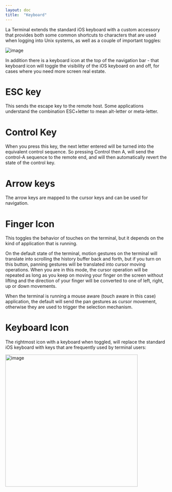 ```yaml
---
layout: doc
title:  "Keyboard"
---
```


La Terminal extends the standard iOS keyboard with a custom accessory that provides both some common shortcuts to characters that are used when logging into Unix systems, as well as a couple of important toggles:

![image](https://user-images.githubusercontent.com/36863/160489442-5cb12217-8c44-4804-8943-34566a6c4a31.png)

In addition there is a keyboard icon at the top of the navigation bar - that keyboard icon will toggle the visibility of the iOS keyboard on and off, for cases where you need more screen real estate.

# ESC key

This sends the escape key to the remote host.   Some applications understand the combination ESC+letter to mean alt-letter or meta-letter.

# Control Key

When you press this key, the next letter entered will be turned into the equivalent control sequence.   So pressing Control then A, will send the control-A sequence to the remote end, and will then automatically revert the state of the control key.

# Arrow keys

The arrow keys are mapped to the cursor keys and can be used for navigation.

# Finger Icon

This toggles the behavior of touches on the terminal, but it depends on the kind of application that is running.

On the default state of the terminal, motion gestures on the terminal will translate into scrolling the history buffer back and forth, but if you turn on this button, panning gestures will be translated into cursor moving operations.   When you are in this mode, the cursor operation will be repeated as long as you keep on moving your finger on the screen without lifting and the direction of your finger will be converted to one of left, right, up or down movements.

When the terminal is running a mouse aware (touch aware in this case) application, the default will send the pan gestures as cursor movement, otherwise they are used to trigger the selection mechanism.

# Keyboard Icon

The rightmost icon with a keyboard when toggled, will replace the standard iOS keyboard with keys that are frequently used by terminal users:

<img width="412" alt="image" src="https://user-images.githubusercontent.com/36863/160489619-5cfbf40c-0f51-42c9-b783-63e417af7646.png">

